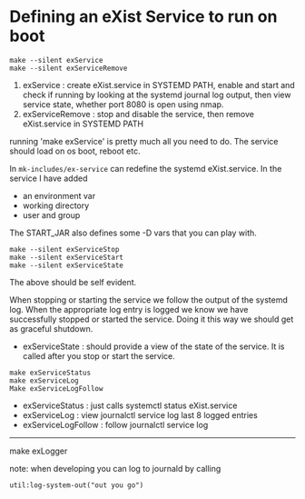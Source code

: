 
# Defining an eXist Service to run on boot


```
make --silent exService
make --silent exServiceRemove
```
1. exService :  create eXist.service in SYSTEMD PATH, enable and start and check if running by looking at the systemd journal log output, then view service state, whether port 8080 is open using nmap.  
2. exServiceRemove : stop and disable the service, then remove eXist.service in SYSTEMD PATH

running 'make exService' is pretty much all you need to do. The service should load on os boot, reboot etc.

In `mk-includes/ex-service` can redefine the systemd  eXist.service.
In the service I have added 
- an environment var
- working directory
- user and group 

The START_JAR also defines some -D vars that you can play with.

```
make --silent exServiceStop
make --silent exServiceStart
make --silent exServiceState
```
The above should be self evident.

When stopping or starting the service we follow the output of the systemd log. 
When the appropriate log entry is logged we know we have successfully stopped or started the service. Doing it this way we should get as graceful shutdown.

- exServiceState : should provide a view of the state of the service. It is called after you stop or start the service.

```
make exServiceStatus
make exServiceLog
Make exServiceLogFollow
```

- exServiceStatus :    just calls systemctl status  eXist.service
- exServiceLog :       view journalctl service log last 8 logged entries
- exServiceLogFollow : follow journalctl service log

--------------------------------------------------------------

make exLogger

note: when developing you can log to journald by calling

```
util:log-system-out("out you go")
```

